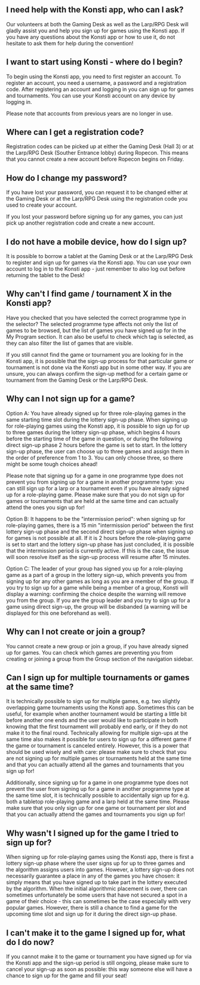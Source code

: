 ## I need help with the Konsti app, who can I ask?

Our volunteers at both the Gaming Desk as well as the Larp/RPG Desk will gladly assist you and help you sign up for games using the Konsti app. If you have any questions about the Konsti app or how to use it, do not hesitate to ask them for help during the convention!

## I want to start using Konsti - where do I begin?

To begin using the Konsti app, you need to first register an account. To register an account, you need a username, a password and a registration code. After registering an account and logging in you can sign up for games and tournaments. You can use your Konsti account on any device by logging in.

Please note that accounts from previous years are no longer in use.

## Where can I get a registration code?

Registration codes can be picked up at either the Gaming Desk (Hall 3) or at the Larp/RPG Desk (Souther Entrance lobby) during Ropecon. This means that you cannot create a new account before Ropecon begins on Friday.

## How do I change my password?

If you have lost your password, you can request it to be changed either at the Gaming Desk or at the Larp/RPG Desk using the registration code you used to create your account.

If you lost your password before signing up for any games, you can just pick up another registration code and create a new account.

## I do not have a mobile device, how do I sign up?

It is possible to borrow a tablet at the Gaming Desk or at the Larp/RPG Desk to register and sign up for games via the Konsti app. You can use your own account to log in to the Konsti app - just remember to also log out before returning the tablet to the Desk!

## Why can't I find game / tournament X in the Konsti app?

Have you checked that you have selected the correct programme type in the selector? The selected programme type affects not only the list of games to be browsed, but the list of games you have signed up for in the My Program section. It can also be useful to check which tag is selected, as they can also filter the list of games that are visible.

If you still cannot find the game or tournament you are looking for in the Konsti app, it is possible that the sign-up process for that particular game or tournament is not done via the Konsti app but in some other way. If you are unsure, you can always confirm the sign-up method for a certain game or tournament from the Gaming Desk or the Larp/RPG Desk.

## Why can I not sign up for a game?

Option A: You have already signed up for three role-playing games in the same starting time slot during the lottery sign-up phase. When signing up for role-playing games using the Konsti app, it is possible to sign up for up to three games during the lottery sign-up phase, which begins 4 hours before the starting time of the game in question, or during the following direct sign-up phase 2 hours before the game is set to start. In the lottery sign-up phase, the user can choose up to three games and assign them in the order of preference from 1 to 3. You can only choose three, so there might be some tough choices ahead!

Please note that signing up for a game in one programme type does not prevent you from signing up for a game in another programme type: you can still sign up for a larp or a tournament even if you have already signed up for a role-playing game. Please make sure that you do not sign up for games or tournaments that are held at the same time and can actually attend the ones you sign up for!

Option B: It happens to be the "intermission period": when signing up for role-playing games, there is a 15 min "intermission period" between the first lottery sign-up phase and the second direct sign-up phase when signing up for games is not possible at all. If it is 2 hours before the role-playing game is set to start and the lottery sign-up phase has just concluded, it is possible that the intermission period is currently active. If this is the case, the issue will soon resolve itself as the sign-up process will resume after 15 minutes.

Option C: The leader of your group has signed you up for a role-playing game as a part of a group in the lottery sign-up, which prevents you from signing up for any other games as long as you are a member of the group. If you try to sign up for a game while being a member of a group, Konsti will display a warning: confirming the choice despite the warning will remove you from the group. If you are the group leader and you try to sign up for a game using direct sign-up, the group will be disbanded (a warning will be displayed for this one beforehand as well).

## Why can I not create or join a group?

You cannot create a new group or join a group, if you have already signed up for games. You can check which games are preventing you from creating or joining a group from the Group section of the navigation sidebar.

## Can I sign up for multiple tournaments or games at the same time?

It is technically possible to sign up for multiple games, e.g. two slightly overlapping game tournaments using the Konsti app. Sometimes this can be useful, for example when another tournament would be starting a little bit before another one ends and the user would like to participate in both knowing that the first tournament will probably end early, or if they do not make it to the final round. Technically allowing for multiple sign-ups at the same time also makes it possible for users to sign up for a different game if the game or tournament is canceled entirely. However, this is a power that should be used wisely and with care: please make sure to check that you are not signing up for multiple games or tournaments held at the same time and that you can actually attend all the games and tournaments that you sign up for!

Additionally, since signing up for a game in one programme type does not prevent the user from signing up for a game in another programme type at the same time slot, it is technically possible to accidentally sign up for e.g. both a tabletop role-playing game and a larp held at the same time. Please make sure that you only sign up for one game or tournament per slot and that you can actually attend the games and tournaments you sign up for!

## Why wasn't I signed up for the game I tried to sign up for?

When signing up for role-playing games using the Konsti app, there is first a lottery sign-up phase where the user signs up for up to three games and the algorithm assigns users into games. However, a lottery sign-up does not necessarily guarantee a place in any of the games you have chosen: it simply means that you have signed up to take part in the lottery executed by the algorithm. When the initial algorithmic placement is over, there can sometimes unfortunately be some users that have not secured a spot in a game of their choice - this can sometimes be the case especially with very popular games. However, there is still a chance to find a game for the upcoming time slot and sign up for it during the direct sign-up phase.

## I can't make it to the game I signed up for, what do I do now?

If you cannot make it to the game or tournament you have signed up for via the Konsti app and the sign-up period is still ongoing, please make sure to cancel your sign-up as soon as possible: this way someone else will have a chance to sign up for the game and fill your seat!
